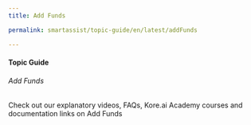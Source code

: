 ```yaml
---
title: Add Funds

permalink: smartassist/topic-guide/en/latest/addFunds     

---
```

#### Topic Guide
###### Add Funds

   Check out our explanatory videos, FAQs, Kore.ai Academy courses and documentation links on Add Funds
    
